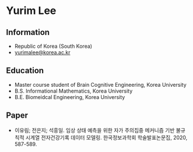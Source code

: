 # Yurim Lee

## Information
* Republic of Korea (South Korea)
* yurimalee@korea.ac.kr

## Education
* Master course student of Brain Cognitive Engineering, Korea University
* B.S. Informational Mathematics, Korea University
* B.E. Biomeidcal Engineering, Korea University

## Paper
* 이유림; 전은지; 석흥일. 임상 상태 예측을 위한 자가 주의집중 메커니즘 기반 불규칙적 시계열 전자건강기록 데이터 모델링. 한국정보과학회 학술발표논문집, 2020, 587-589.
